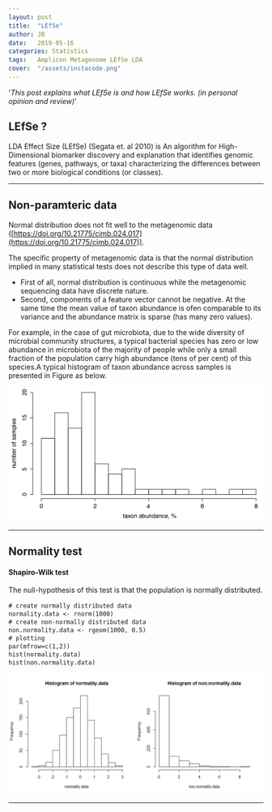 ```yaml
---
layout: post
title:  "LEfSe"
author: JB
date:   2019-05-16
categories: Statistics
tags:	Amplicon Metagenome LEfSe LDA
cover:  "/assets/instacode.png"
---
```


'*This post explains what LEfSe is and how LEfSe works. (in personal opinion and review)*'

## LEfSe ?

LDA Effect Size (LEfSe) (Segata et. al 2010) is An algorithm for High-Dimensional biomarker discovery and explanation that identifies genomic features (genes, pathways, or taxa) characterizing the differences between two or more biological conditions (or classes).

--------------------------------
## Non-paramteric data

Normal distribution does not fit well to the metagenomic data ([https://doi.org/10.21775/cimb.024.017](https://doi.org/10.21775/cimb.024.017)).

The specific property of metagenomic data is that the normal distribution implied in many statistical tests does not describe this type of data well. 
* First of all, normal distribution is continuous while the metagenomic sequencing data have discrete nature.
* Second, components of a feature vector cannot be negative. At the same time the mean value of taxon abundance is ofen comparable to its variance and the abundance matrix is sparse (has many zero values).

For example, in the case of gut microbiota, due to the wide diversity of microbial community structures, a typical bacterial species has zero or low abundance in microbiota of the majority of people while only a small fraction of the population carry high abundance (tens of per cent) of this species.A typical histogram of taxon abundance across samples is presented in Figure as below.

<a href="/assets/lefse/lefse_non-parametric.PNG" data-lightbox="falcon9-large" data-title="example">
  <img src="/assets/lefse/lefse_non-parametric.PNG" title="example">
</a>

--------------------------------
## Normality test

#### Shapiro-Wilk test
The null-hypothesis of this test is that the population is normally distributed.
```{R}
# create normally distributed data
normality.data <- rnorm(1000)
# create non-normally distributed data
non.normality.data <- rgeom(1000, 0.5)
# plotting
par(mfrow=c(1,2))
hist(normality.data)
hist(non.normality.data)
```
<a href="/assets/lefse/shapiro_wilk_test.png" data-title="shapiro-wilk test">
  <img src="/assets/lefse/shapiro_wilk_test.png" title="shapiro-wilk test">
</a>

--------------------------------
